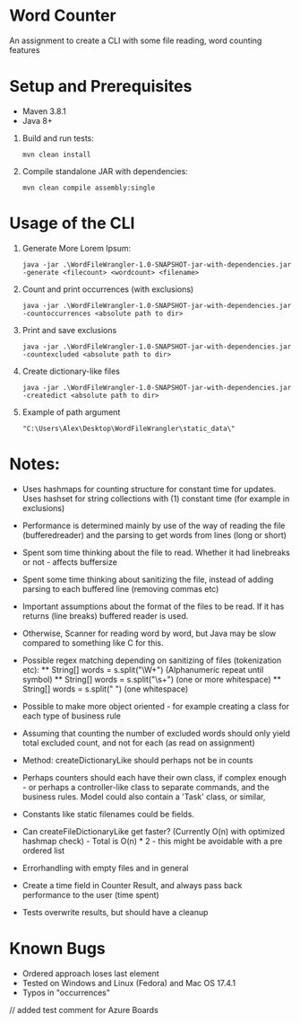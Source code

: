 # Word Counter

An assignment to create a CLI with some file reading, word counting features

# Setup and Prerequisites

* Maven 3.8.1
* Java 8+

1. Build and run tests:
    ```console
    mvn clean install
   ```

2. Compile standalone JAR with dependencies:
    ```console
    mvn clean compile assembly:single
   ```
   
# Usage of the CLI

1. Generate More Lorem Ipsum:
    ```console
    java -jar .\WordFileWrangler-1.0-SNAPSHOT-jar-with-dependencies.jar -generate <filecount> <wordcount> <filename>
   ```

2. Count and print occurrences (with exclusions)
    ```console
    java -jar .\WordFileWrangler-1.0-SNAPSHOT-jar-with-dependencies.jar -countoccurrences <absolute path to dir>
   ```
    
3. Print and save exclusions
    ```console
    java -jar .\WordFileWrangler-1.0-SNAPSHOT-jar-with-dependencies.jar -countexcluded <absolute path to dir>
   ```

4. Create dictionary-like files
    ```console
   java -jar .\WordFileWrangler-1.0-SNAPSHOT-jar-with-dependencies.jar -createdict <absolute path to dir>
   ```

5. Example of path argument
    ```console
    "C:\Users\Alex\Desktop\WordFileWrangler\static_data\"
   ```

# Notes:
* Uses hashmaps for counting structure for constant time for updates. Uses hashset for string collections with (1) constant time (for example in exclusions)
* Performance is determined mainly by use of the way of reading the file (bufferedreader) and the parsing to get words from lines (long or short)
* Spent som time thinking about the file to read. Whether it had linebreaks or not - affects buffersize
* Spent some time thinking about sanitizing the file, instead of adding parsing to each buffered line (removing commas etc)
* Important assumptions about the format of the files to be read. If it has returns (line breaks) buffered reader is used.
* Otherwise, Scanner for reading word by word, but Java may be slow compared to something like C for this.

* Possible regex matching depending on sanitizing of files (tokenization etc):
** String[] words = s.split("\\W+") (Alphanumeric repeat until symbol)
** String[] words = s.split("\\s+") (one or more whitespace)
** String[] words = s.split(" ") (one whitespace)

* Possible to make more object oriented - for example creating a class for each type of business rule
* Assuming that counting the number of excluded words should only yield total excluded count, and not for each (as read on assignment)
* Method: createDictionaryLike should perhaps not be in counts
* Perhaps counters should each have their own class, if complex enough - or perhaps a controller-like class to separate commands, and the business rules. Model could also contain a 'Task' class, or similar,
* Constants like static filenames could be fields.
* Can createFileDictionaryLike get faster? (Currently O(n) with optimized hashmap check) - Total is O(n) * 2 - this might be avoidable with a pre ordered list
* Errorhandling with empty files and in general
* Create a time field in Counter Result, and always pass back performance to the user (time spent)
* Tests overwrite results, but should have a cleanup

# Known Bugs
* Ordered approach loses last element
* Tested on Windows and Linux (Fedora) and Mac OS 17.4.1
* Typos in "occurrences"

// added test comment for Azure Boards

